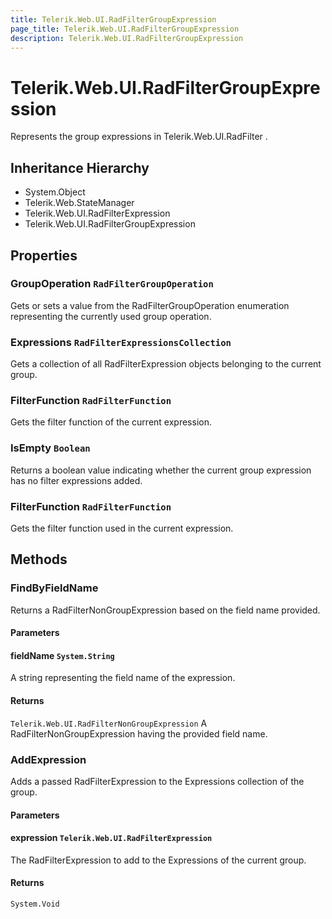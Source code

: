 ```yaml
---
title: Telerik.Web.UI.RadFilterGroupExpression
page_title: Telerik.Web.UI.RadFilterGroupExpression
description: Telerik.Web.UI.RadFilterGroupExpression
---
```


# Telerik.Web.UI.RadFilterGroupExpression

Represents the group expressions in Telerik.Web.UI.RadFilter .

## Inheritance Hierarchy

* System.Object
* Telerik.Web.StateManager
* Telerik.Web.UI.RadFilterExpression
* Telerik.Web.UI.RadFilterGroupExpression

## Properties

###  GroupOperation `RadFilterGroupOperation`

Gets or sets a value from the RadFilterGroupOperation enumeration representing the currently used
            group operation.

###  Expressions `RadFilterExpressionsCollection`

Gets a collection of all RadFilterExpression objects belonging to the current group.

###  FilterFunction `RadFilterFunction`

Gets the filter function of the current expression.

###  IsEmpty `Boolean`

Returns a boolean value indicating whether the current group expression has no filter
            expressions added.

###  FilterFunction `RadFilterFunction`

Gets the filter function used in the current expression.

## Methods

###  FindByFieldName

Returns a RadFilterNonGroupExpression based on the field name provided.

#### Parameters

#### fieldName `System.String`

A string representing the field name of the expression.

#### Returns

`Telerik.Web.UI.RadFilterNonGroupExpression` A RadFilterNonGroupExpression having the provided field name.

###  AddExpression

Adds a passed RadFilterExpression to the Expressions collection of the group.

#### Parameters

#### expression `Telerik.Web.UI.RadFilterExpression`

The RadFilterExpression to add to the Expressions of the current group.

#### Returns

`System.Void` 

